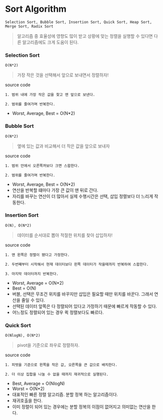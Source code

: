 # Sort Algorithm

`Selection Sort, Bubble Sort, Insertion Sort, Quick Sort, Heap Sort, Merge Sort, Radix Sort`
> 알고리즘 중 효율성에 영향도 많이 받고 상황에 맞는 정렬을 실행할 수 있다면 다른 알고리즘에도 크게 도움이 된다.


### Selection Sort
`O(N*2)`
> 가장 작은 것을 선택해서 앞으로 보내면서 정렬하자!

source code

```
1. 범위 내에 가장 작은 값을 찾고 맨 앞으로 보낸다.

2. 범위를 줄여가며 반복한다.
```

- Worst, Average, Best = O(N*2)

### Bubble Sort
`O(N*2)`
> 옆에 있는 값과 비교해서 더 작은 값을 앞으로 보내자
  
source code
   
```
1. 범위 안에서 오른쪽꺼보다 크면 스왑한다.

2. 범위를 줄여가며 반복한다.
```
- Worst, Average, Best = O(N*2)
- 연산을 반복할 떄마다 가장 큰 값이 맨 뒤로 간다.
- 자리를 바꾸는 연산이 더 많아서 실제 수행시간은 선택, 삽입 정렬보다 더 느리게 작동한다.

### Insertion Sort   
`O(N), O(N*2)`
> 데이터를 순서대로 뽑아 적절한 위치를 찾아 삽입하자!

source code
```
1. 맨 왼쪽은 정렬이 됐다고 가정한다.

2. 두번쨰부터 시작해서 현재 데이터보다 왼쪽 데이터가 작을때까지 반복하여 스왑한다.

3. 마지막 데이터까지 반복한다.
```
- Worst, Average = O(N*2)
- Best = O(N)
- 버블, 선택은 무조건 위치를 바꾸지만 삽입은 필요할 때만 위치를 바꾼다. 그래서 연산을 줄일 수 있다.
- 선택된 데이터 앞쪽은 다 정렬되어 있다고 가정하기 때문에 빠르게 작동할 수 있다.
- 어느정도 정렬되어 있는 경우 퀵 정렬보다도 빠르다.

### Quick Sort
`O(NlogN), O(N*2)`
> pivot을 기준으로 좌우로 정렬하자.

source code
```
1. 피벗을 기준으로 왼쪽을 작은 값, 오른쪽을 큰 값으로 배치한다.

2. 더 이상 집합을 나눌 수 없을 때까지 재귀적으로 실행된다.
``` 
- Best, Average = O(NlogN)
- Worst = O(N*2)
- 대표적인 빠른 정렬 알고리즘. 분할 정복 하는 알고리즘이다. 
- 재귀호출을 한다.
- 이미 정렬이 되어 있는 경우에는 분할 정복의 이점이 없어지고 의미없는 연산을 한다.

